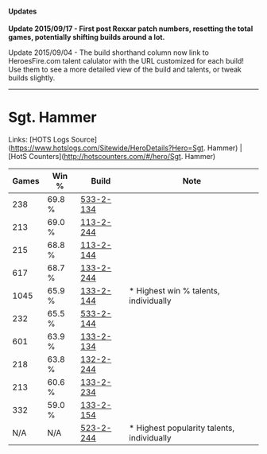 #### Updates
**Update 2015/09/17 - First post Rexxar patch numbers, resetting the total games, potentially shifting builds around a lot.**

Update 2015/09/04 - The build shorthand column now link to HeroesFire.com talent calulator with the URL customized for each build!  
Use them to see a more detailed view of the build and talents, or tweak builds slightly.

***

# Sgt. Hammer

Links: [HOTS Logs Source](https://www.hotslogs.com/Sitewide/HeroDetails?Hero=Sgt. Hammer) | [HotS Counters](http://hotscounters.com/#/hero/Sgt. Hammer)

Games  | Win %  | Build     | Note
-----  | -----  | -----     | ----
238    | 69.8 % | [533-2-134](http://www.heroesfire.com/hots/talent-calculator/sergeant-hammer#wVCc) | 
213    | 69.0 % | [113-2-244](http://www.heroesfire.com/hots/talent-calculator/sergeant-hammer#gTrK) | 
215    | 68.8 % | [113-2-144](http://www.heroesfire.com/hots/talent-calculator/sergeant-hammer#gTpm) | 
617    | 68.7 % | [133-2-244](http://www.heroesfire.com/hots/talent-calculator/sergeant-hammer#hEgK) | 
1045   | 65.9 % | [133-2-144](http://www.heroesfire.com/hots/talent-calculator/sergeant-hammer#hEem) | * Highest win % talents, individually
232    | 65.5 % | [533-2-144](http://www.heroesfire.com/hots/talent-calculator/sergeant-hammer#wVCm) | 
601    | 63.9 % | [133-2-134](http://www.heroesfire.com/hots/talent-calculator/sergeant-hammer#hEec) | 
218    | 63.8 % | [132-2-244](http://www.heroesfire.com/hots/talent-calculator/sergeant-hammer#hCE4) | 
213    | 60.6 % | [133-2-234](http://www.heroesfire.com/hots/talent-calculator/sergeant-hammer#hEgA) | 
332    | 59.0 % | [133-2-154](http://www.heroesfire.com/hots/talent-calculator/sergeant-hammer#hEew) | 
N/A    | N/A    | [523-2-244](http://www.heroesfire.com/hots/talent-calculator/sergeant-hammer#w6pq) | * Highest popularity talents, individually
